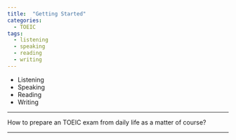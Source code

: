 ```yaml
---
title:  "Getting Started"
categories: 
  - TOEIC
tags:
  - listening
  - speaking
  - reading
  - writing
---
```


* Listening
* Speaking
* Reading
* Writing

***

How to prepare an TOEIC exam from daily life as a matter of course?

***

